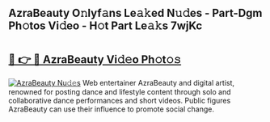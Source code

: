 ## AzraBeauty O𝚗lyf𝚊ns Le𝚊𝚔ed N𝚞𝚍es - Part-Dgm Ph𝚘tos Vi𝚍eo - H𝚘t Part Le𝚊𝚔s 7wjKc

# <h2><a href="http://hf8fy2r.feru.top/?c=AzraBeauty">🔗 👉 🔴 AzraBeauty Vi𝚍𝚎o Ph𝚘t𝚘𝚜</a></h2>

[![AzraBeauty Nu𝚍𝚎s](https://i.imgur.com/0TWrTi3.gif)](http://hf8fy2r.feru.top/?c=AzraBeauty)
Web entertainer AzraBeauty and digital artist, renowned for posting dance and lifestyle content through solo and collaborative dance performances and short videos. Public figures AzraBeauty can use their influence to promote social change. 
